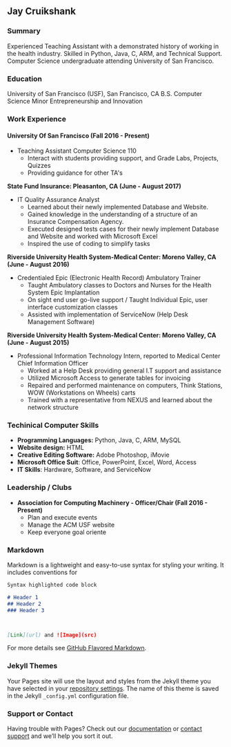 ## Jay Cruikshank

### Summary
Experienced Teaching Assistant with a demonstrated history of working in the health industry. Skilled in Python, Java, C, ARM, and Technical Support. Computer Science undergraduate attending University of San Francisco. 

### Education
University of San Francisco (USF), San Francisco, CA 
B.S. Computer Science 
Minor Entrepreneurship and Innovation

### Work Experience
#### University Of San Francisco (Fall 2016 - Present)
  - Teaching Assistant Computer Science 110
    -	Interact with students providing support, and Grade Labs, Projects, Quizzes
    - Providing guidance for other TA's
    
**State Fund Insurance: Pleasanton, CA (June - August 2017)**
  - IT Quality Assurance Analyst
    - Learned about their newly implemented Database and Website.
    - Gained knowledge in the understanding of a structure of an Insurance Compensation Agency.
    - Executed designed tests cases for their newly implement Database and Website and worked with Microsoft Excel
    - Inspired the use of coding to simplify tasks
    
**Riverside University Health System-Medical Center:  Moreno Valley, CA (June - August 2016)**
  - Credentialed Epic (Electronic Health Record) Ambulatory Trainer
    - Taught Ambulatory classes to Doctors and Nurses for the Health System Epic Implantation 
    - On sight end user go-live support / Taught Individual Epic, user interface customization classes
    - Assisted with implementation of ServiceNow (Help Desk Management Software)
    
**Riverside University Health System-Medical Center:  Moreno Valley, CA (June - August 2015)**
  - Professional Information Technology Intern, reported to Medical Center Chief Information Officer
    - Worked at a Help Desk providing general I.T support and assistance
    - Utilized Microsoft Access to generate tables for invoicing 
    - Repaired and performed maintenance on computers, Think Stations, WOW (Workstations on Wheels) carts 
    - Trained with a representative from NEXUS and learned about the network structure

### Techinical Computer Skills
  - **Programming Languages:** Python, Java, C, ARM, MySQL
  - **Website design:** HTML
  - **Creative Editing Software:** Adobe Photoshop, iMovie
  - **Microsoft Office Suit**: Office, PowerPoint, Excel, Word, Access 	
  - **IT Skills**: Hardware, Software, and ServiceNow

### Leadership / Clubs 
   - **Association for Computing Machinery - Officer/Chair (Fall 2016 - Present)**
     - Plan and execute events
     - Manage the ACM USF website
     - Keep everyone goal oriente


### Markdown

Markdown is a lightweight and easy-to-use syntax for styling your writing. It includes conventions for

```markdown
Syntax highlighted code block

# Header 1
## Header 2
### Header 3



[Link](url) and ![Image](src)
```

For more details see [GitHub Flavored Markdown](https://guides.github.com/features/mastering-markdown/).

### Jekyll Themes

Your Pages site will use the layout and styles from the Jekyll theme you have selected in your [repository settings](https://github.com/jaycruiks/jaycruiks.github.io/settings). The name of this theme is saved in the Jekyll `_config.yml` configuration file.

### Support or Contact

Having trouble with Pages? Check out our [documentation](https://help.github.com/categories/github-pages-basics/) or [contact support](https://github.com/contact) and we’ll help you sort it out.
